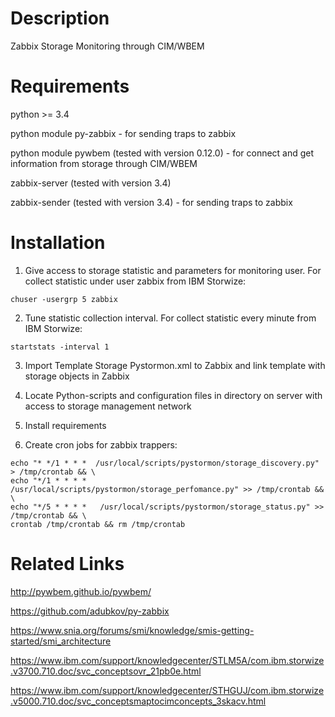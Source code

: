 Description
===========
Zabbix Storage Monitoring through CIM/WBEM


Requirements
============

python >= 3.4

python module py-zabbix - for sending traps to zabbix

python module pywbem (tested with version 0.12.0) - for connect and get information from storage through CIM/WBEM

zabbix-server (tested with version 3.4)

zabbix-sender (tested with version 3.4) - for sending traps to zabbix


Installation
============
1) Give access to storage statistic and parameters for monitoring user. For collect statistic under user zabbix from IBM Storwize:
```
chuser -usergrp 5 zabbix
```

2) Tune statistic collection interval. For collect statistic every minute from IBM Storwize:

```
startstats -interval 1
```

3) Import Template Storage Pystormon.xml to Zabbix and link template with storage objects in Zabbix

4) Locate Python-scripts and configuration files in directory on server with access to storage management network

5) Install requirements

6) Create cron jobs for zabbix trappers:
```
echo "* */1 * * *  /usr/local/scripts/pystormon/storage_discovery.py" > /tmp/crontab && \
echo "*/1 * * * *   /usr/local/scripts/pystormon/storage_perfomance.py" >> /tmp/crontab && \
echo "*/5 * * * *   /usr/local/scripts/pystormon/storage_status.py" >> /tmp/crontab && \
crontab /tmp/crontab && rm /tmp/crontab
```

Related Links
=============
http://pywbem.github.io/pywbem/

https://github.com/adubkov/py-zabbix

https://www.snia.org/forums/smi/knowledge/smis-getting-started/smi_architecture

https://www.ibm.com/support/knowledgecenter/STLM5A/com.ibm.storwize.v3700.710.doc/svc_conceptsovr_21pb0e.html

https://www.ibm.com/support/knowledgecenter/STHGUJ/com.ibm.storwize.v5000.710.doc/svc_conceptsmaptocimconcepts_3skacv.html
